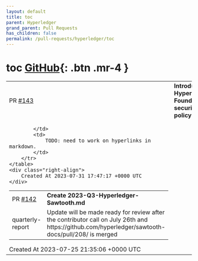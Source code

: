 ```yaml
---
layout: default
title: toc
parent: Hyperledger
grand_parent: Pull Requests
has_children: false
permalink: /pull-requests/hyperledger/toc
---
```


# toc <span class="fs-3 right-align">[GitHub](https://github.com/hyperledger/toc){: .btn .mr-4 }</span>


<div>
    <table>
        <tr>
            <td>
                PR <a href="https://github.com/hyperledger/toc/pull/143" class=".btn">#143</a>
            </td>
            <td>
                <b>
                    Introduce Hyperledger Foundation's security policy
                </b>
            </td>
        </tr>
        <tr>
            <td>
                
            </td>
            <td>
                TODO: need to work on hyperlinks in markdown.
            </td>
        </tr>
    </table>
    <div class="right-align">
        Created At 2023-07-31 17:47:17 +0000 UTC
    </div>
</div>

<div>
    <table>
        <tr>
            <td>
                PR <a href="https://github.com/hyperledger/toc/pull/142" class=".btn">#142</a>
            </td>
            <td>
                <b>
                    Create 2023-Q3-Hyperledger-Sawtooth.md
                </b>
            </td>
        </tr>
        <tr>
            <td>
                <span class="chip">quarterly-report</span>
            </td>
            <td>
                Update will be made ready for review after the contributor call on July 26th and https://github.com/hyperledger/sawtooth-docs/pull/208/ is merged
            </td>
        </tr>
    </table>
    <div class="right-align">
        Created At 2023-07-25 21:35:06 +0000 UTC
    </div>
</div>

